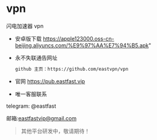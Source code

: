 # vpn
闪电加速器 vpn

* 安卓版下载
https://apple123000.oss-cn-beijing.aliyuncs.com/%E9%97%AA%E7%94%B5.apk"

* 永不失联通告网址
  ```html
  github 主页：https://github.com/eastvpn/vpn
  ```
* 官网
https://pub.eastfast.vip

* 唯一客服联系

telegram: @eastfast

邮箱:eastfastvip@gmail.com

> 其他平台研发中，敬请期待！
